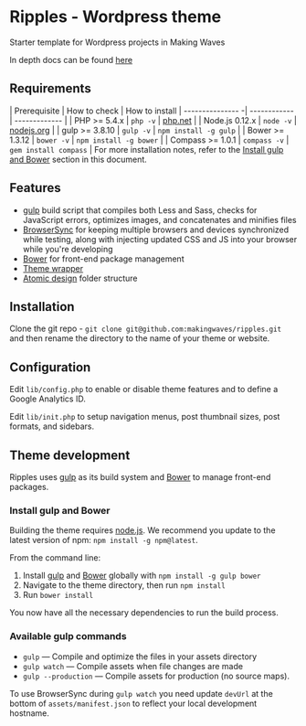 # Ripples - Wordpress theme

Starter template for Wordpress projects in Making Waves

In depth docs can be found [here](https://www.gitbook.com/content/book/pederan/makingpress/)

## Requirements

| Prerequisite     | How to check | How to install
| --------------- -| ------------ | ------------- |
| PHP >= 5.4.x     | `php -v`     | [php.net](http://php.net/manual/en/install.php) |
| Node.js 0.12.x   | `node -v`    | [nodejs.org](http://nodejs.org/) |
| gulp >= 3.8.10   | `gulp -v`    | `npm install -g gulp` |
| Bower >= 1.3.12  | `bower -v`   | `npm install -g bower` |
| Compass >= 1.0.1 | `compass -v` | `gem install compass` |
For more installation notes, refer to the [Install gulp and Bower](#install-gulp-and-bower) section in this document.

## Features

* [gulp](http://gulpjs.com/) build script that compiles both Less and Sass, checks for JavaScript errors, optimizes images, and concatenates and minifies files
* [BrowserSync](http://www.browsersync.io/) for keeping multiple browsers and devices synchronized while testing, along with injecting updated CSS and JS into your browser while you're developing
* [Bower](http://bower.io/) for front-end package management
* [Theme wrapper](https://roots.io/sage/docs/theme-wrapper/)
* [Atomic design](http://bradfrost.com/blog/post/atomic-web-design/) folder structure 

## Installation

Clone the git repo - `git clone git@github.com:makingwaves/ripples.git` and then rename the directory to the name of your theme or website.


## Configuration

Edit `lib/config.php` to enable or disable theme features and to define a Google Analytics ID.

Edit `lib/init.php` to setup navigation menus, post thumbnail sizes, post formats, and sidebars.

## Theme development

Ripples uses [gulp](http://gulpjs.com/) as its build system and [Bower](http://bower.io/) to manage front-end packages.

### Install gulp and Bower

Building the theme requires [node.js](http://nodejs.org/download/). We recommend you update to the latest version of npm: `npm install -g npm@latest`.

From the command line:

1. Install [gulp](http://gulpjs.com) and [Bower](http://bower.io/) globally with `npm install -g gulp bower`
2. Navigate to the theme directory, then run `npm install`
3. Run `bower install`

You now have all the necessary dependencies to run the build process.

### Available gulp commands

* `gulp` — Compile and optimize the files in your assets directory
* `gulp watch` — Compile assets when file changes are made
* `gulp --production` — Compile assets for production (no source maps).

To use BrowserSync during `gulp watch` you need update `devUrl` at the bottom of `assets/manifest.json` to reflect your local development hostname.


